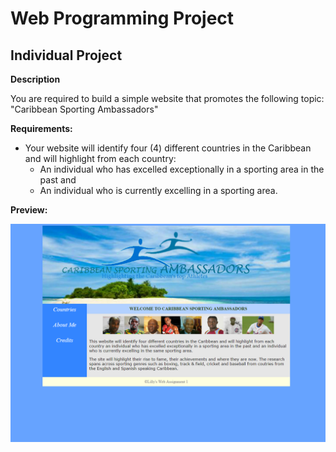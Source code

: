 # Web Programming Project

## Individual Project

__Description__

You are required to build a simple website that promotes the following topic: "Caribbean Sporting Ambassadors"

__Requirements:__
* Your website will identify four (4) different countries in the Caribbean and will highlight from each country:
  * An individual who has excelled exceptionally in a sporting area in the past and
  * An individual who is currently excelling in a sporting area. 

__Preview:__

![Preview](IndividualProject/images/1.png)
